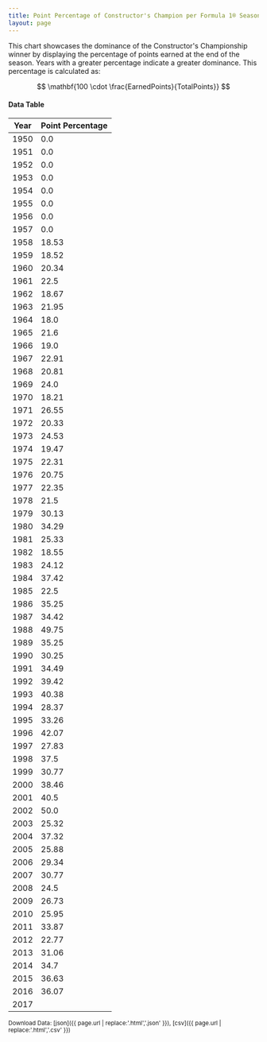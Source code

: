 ```yaml
---
title: Point Percentage of Constructor's Champion per Formula 1® Season
layout: page
---
```


<canvas id="chart" width="400" height="180"></canvas>
<script>
var data = {
    "datasets": [
        {
            "backgroundColor": "#f3a935",
            "borderColor": "#f68639",
            "borderWidth": 1,
            "data": [
                0.0,
                0.0,
                0.0,
                0.0,
                0.0,
                0.0,
                0.0,
                0.0,
                18.53,
                18.52,
                20.34,
                22.5,
                18.67,
                21.95,
                18.0,
                21.6,
                19.0,
                22.91,
                20.81,
                24.0,
                18.21,
                26.55,
                20.33,
                24.53,
                19.47,
                22.31,
                20.75,
                22.35,
                21.5,
                30.13,
                34.29,
                25.33,
                18.55,
                24.12,
                37.42,
                22.5,
                35.25,
                34.42,
                49.75,
                35.25,
                30.25,
                34.49,
                39.42,
                40.38,
                28.37,
                33.26,
                42.07,
                27.83,
                37.5,
                30.77,
                38.46,
                40.5,
                50.0,
                25.32,
                37.32,
                25.88,
                29.34,
                30.77,
                24.5,
                26.73,
                25.95,
                33.87,
                22.77,
                31.06,
                34.7,
                36.63,
                36.07
            ],
            "label": "Point Percentage"
        }
    ],
    "labels": [
        "1950",
        "1951",
        "1952",
        "1953",
        "1954",
        "1955",
        "1956",
        "1957",
        "1958",
        "1959",
        "1960",
        "1961",
        "1962",
        "1963",
        "1964",
        "1965",
        "1966",
        "1967",
        "1968",
        "1969",
        "1970",
        "1971",
        "1972",
        "1973",
        "1974",
        "1975",
        "1976",
        "1977",
        "1978",
        "1979",
        "1980",
        "1981",
        "1982",
        "1983",
        "1984",
        "1985",
        "1986",
        "1987",
        "1988",
        "1989",
        "1990",
        "1991",
        "1992",
        "1993",
        "1994",
        "1995",
        "1996",
        "1997",
        "1998",
        "1999",
        "2000",
        "2001",
        "2002",
        "2003",
        "2004",
        "2005",
        "2006",
        "2007",
        "2008",
        "2009",
        "2010",
        "2011",
        "2012",
        "2013",
        "2014",
        "2015",
        "2016",
        "2017"
    ]
};
var options = {
  legend: {
    display: false
  },
  scales: {
    xAxes: [{
      ticks: {
        beginAtZero: true,
        maxRotation: 180,
        display: window.innerWidth > 800
      }
    }],
    yAxes: [{
      ticks: {
        beginAtZero: true
      }
    }]
  },
  onResize: function(chart, size) {
    chart.options.scales.xAxes[0].ticks.display = size.width > 800;
  }
};
new Chart("chart", {
    data: data,
    type: 'bar',
    options: options
});
</script>

This chart showcases the dominance of the Constructor's Championship winner by displaying the percentage of points earned at the end of the season. Years with a greater percentage indicate a greater dominance. This percentage is calculated as:

$$ \mathbf{100 \cdot \frac{EarnedPoints}{TotalPoints}} $$

#### Data Table

| Year | Point Percentage |
|--|--|
| 1950 | 0.0 |
| 1951 | 0.0 |
| 1952 | 0.0 |
| 1953 | 0.0 |
| 1954 | 0.0 |
| 1955 | 0.0 |
| 1956 | 0.0 |
| 1957 | 0.0 |
| 1958 | 18.53 |
| 1959 | 18.52 |
| 1960 | 20.34 |
| 1961 | 22.5 |
| 1962 | 18.67 |
| 1963 | 21.95 |
| 1964 | 18.0 |
| 1965 | 21.6 |
| 1966 | 19.0 |
| 1967 | 22.91 |
| 1968 | 20.81 |
| 1969 | 24.0 |
| 1970 | 18.21 |
| 1971 | 26.55 |
| 1972 | 20.33 |
| 1973 | 24.53 |
| 1974 | 19.47 |
| 1975 | 22.31 |
| 1976 | 20.75 |
| 1977 | 22.35 |
| 1978 | 21.5 |
| 1979 | 30.13 |
| 1980 | 34.29 |
| 1981 | 25.33 |
| 1982 | 18.55 |
| 1983 | 24.12 |
| 1984 | 37.42 |
| 1985 | 22.5 |
| 1986 | 35.25 |
| 1987 | 34.42 |
| 1988 | 49.75 |
| 1989 | 35.25 |
| 1990 | 30.25 |
| 1991 | 34.49 |
| 1992 | 39.42 |
| 1993 | 40.38 |
| 1994 | 28.37 |
| 1995 | 33.26 |
| 1996 | 42.07 |
| 1997 | 27.83 |
| 1998 | 37.5 |
| 1999 | 30.77 |
| 2000 | 38.46 |
| 2001 | 40.5 |
| 2002 | 50.0 |
| 2003 | 25.32 |
| 2004 | 37.32 |
| 2005 | 25.88 |
| 2006 | 29.34 |
| 2007 | 30.77 |
| 2008 | 24.5 |
| 2009 | 26.73 |
| 2010 | 25.95 |
| 2011 | 33.87 |
| 2012 | 22.77 |
| 2013 | 31.06 |
| 2014 | 34.7 |
| 2015 | 36.63 |
| 2016 | 36.07 |
| 2017 |   |

<small>Download Data: [json]({{ page.url | replace:'.html','.json' }}), [csv]({{ page.url | replace:'.html','.csv' }})</small>
